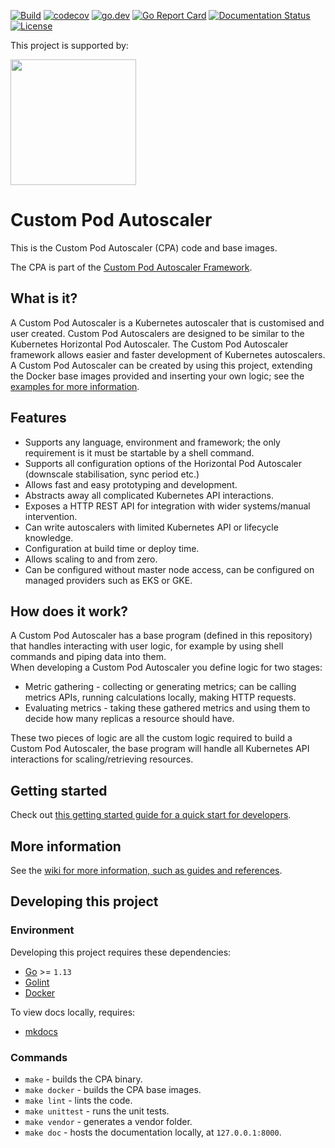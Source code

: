 [![Build](https://github.com/jthomperoo/custom-pod-autoscaler/workflows/main/badge.svg)](https://github.com/jthomperoo/custom-pod-autoscaler/actions)
[![codecov](https://codecov.io/gh/jthomperoo/custom-pod-autoscaler/branch/master/graph/badge.svg)](https://codecov.io/gh/jthomperoo/custom-pod-autoscaler)
[![go.dev](https://img.shields.io/badge/go.dev-reference-007d9c?logo=go&logoColor=white&style=flat)](https://pkg.go.dev/github.com/jthomperoo/custom-pod-autoscaler)
[![Go Report
Card](https://goreportcard.com/badge/github.com/jthomperoo/custom-pod-autoscaler)](https://goreportcard.com/report/github.com/jthomperoo/custom-pod-autoscaler)
[![Documentation
Status](https://readthedocs.org/projects/custom-pod-autoscaler/badge/?version=latest)](https://custom-pod-autoscaler.readthedocs.io/en/latest)
[![License](http://img.shields.io/:license-apache-blue.svg)](http://www.apache.org/licenses/LICENSE-2.0.html)

<p>This project is supported by:</p>
<p>
  <a href="https://www.digitalocean.com/">
    <img src="https://opensource.nyc3.cdn.digitaloceanspaces.com/attribution/assets/SVG/DO_Logo_horizontal_blue.svg" width="201px">
  </a>
</p>

# Custom Pod Autoscaler

This is the Custom Pod Autoscaler (CPA) code and base images.  

The CPA is part of the [Custom Pod Autoscaler
Framework](https://custom-pod-autoscaler.readthedocs.io/en/latest).  

## What is it?

A Custom Pod Autoscaler is a Kubernetes autoscaler that is customised and user
created. Custom Pod Autoscalers are designed to be similar to the Kubernetes
Horizontal Pod Autoscaler. The Custom Pod Autoscaler framework allows easier and
faster development of Kubernetes autoscalers.  
A Custom Pod Autoscaler can be created by using this project, extending the
Docker base images provided and inserting your own logic; see the [examples for
more
information](https://github.com/jthomperoo/custom-pod-autoscaler/tree/master/example).

## Features

- Supports any language, environment and framework; the only requirement is it
  must be startable by a shell command.
- Supports all configuration options of the Horizontal Pod Autoscaler (downscale
  stabilisation, sync period etc.)
- Allows fast and easy prototyping and development.
- Abstracts away all complicated Kubernetes API interactions.
- Exposes a HTTP REST API for integration with wider systems/manual intervention.
- Can write autoscalers with limited Kubernetes API or lifecycle knowledge.
- Configuration at build time or deploy time.
- Allows scaling to and from zero.
- Can be configured without master node access, can be configured on managed
  providers such as EKS or GKE.

## How does it work?
A Custom Pod Autoscaler has a base program (defined in this repository) that
handles interacting with user logic, for example by using shell commands and
piping data into them.  
When developing a Custom Pod Autoscaler you define logic for two stages:

* Metric gathering - collecting or generating metrics; can be calling metrics
  APIs, running calculations locally, making HTTP requests.
* Evaluating metrics - taking these gathered metrics and using them to decide
  how many replicas a resource should have.

These two pieces of logic are all the custom logic required to build a Custom
Pod Autoscaler, the base program will handle all Kubernetes API interactions for
scaling/retrieving resources.

## Getting started

Check out [this getting started guide for a quick start for
developers](https://custom-pod-autoscaler.readthedocs.io/en/latest/user-guide/getting-started).

## More information

See the [wiki for more information, such as guides and
references](https://custom-pod-autoscaler.readthedocs.io/en/latest/).

## Developing this project
### Environment
Developing this project requires these dependencies:

* [Go](https://golang.org/doc/install) >= `1.13`
* [Golint](https://github.com/golang/lint)
* [Docker](https://docs.docker.com/install/)

To view docs locally, requires:

* [mkdocs](https://www.mkdocs.org/)

### Commands

* `make` - builds the CPA binary.
* `make docker` - builds the CPA base images.
* `make lint` - lints the code.
* `make unittest` - runs the unit tests.
* `make vendor` - generates a vendor folder.
* `make doc` - hosts the documentation locally, at `127.0.0.1:8000`.